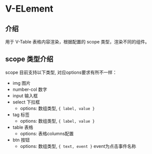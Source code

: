 # V-ELement

## 介绍

用于 V-Table 表格内容渲染，根据配置的 scope 类型，渲染不同的组件。

## scope 类型介绍

scope 目前支持以下类型, 对应options要求有所不一样：
- img 图片
- number-col 数字
- input 输入框
- select 下拉框
  - options: 数组类型, `{ label, value }`
- tag 标签
  - options: 数组类型, `{ label, value }`
- table 表格
  - options: 表格columns配置 
- btn 按钮
  - options: 数组类型, `{ text, event }` event为点击事件名称
